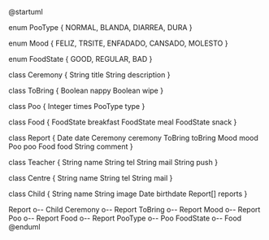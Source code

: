 @startuml

enum PooType {
  NORMAL,
  BLANDA,
  DIARREA,
  DURA
}

enum Mood {
  FELIZ,
  TRSITE,
  ENFADADO,
  CANSADO,
  MOLESTO
}

enum FoodState {
    GOOD,
    REGULAR,
    BAD
}

class Ceremony {
  String title
  String description
}

class ToBring {
  Boolean nappy
  Boolean wipe
}

class Poo {
  Integer times
  PooType type
}

class Food {
    FoodState breakfast
    FoodState meal
    FoodState snack
}


class Report {
  Date date
  Ceremony ceremony
  ToBring toBring
  Mood mood
  Poo poo
  Food food
  String comment
}

class Teacher {
  String name
  String tel
  String mail
  String push
}

class Centre {
  String name
  String tel
  String mail
}

class Child {
  String name
  String image
  Date birthdate
  Report[] reports
}

Report o-- Child
Ceremony o-- Report
ToBring o-- Report
Mood  o-- Report
Poo o-- Report
Food o-- Report
PooType o-- Poo
FoodState o-- Food
@enduml